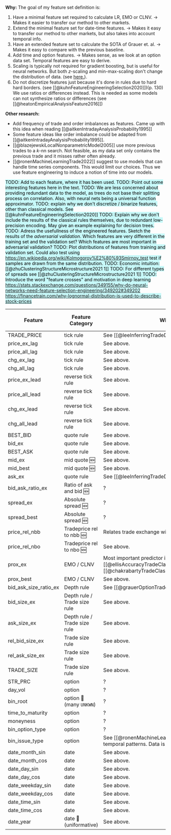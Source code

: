 **Why:**
The goal of my feature set definition is: 
1. Have a minimal feature set required to calculate LR, EMO or CLNV. →  Makes it easier to transfer our method to other markets.
2. Extend the minimal feature set for date-time features. →  Makes it easy to transfer our method to other markets, but also takes into account temporal info.
3. Have an extended feature set to calculate the SOTA of Grauer et. al. → Makes it easy to compare with the previous baseline.
4. Add time and option features. → Makes sense, as we look at an option data set. Temporal features are easy to derive. 
5. Scaling is typically not required for gradient boosting, but is useful for neural networks. But both $z$-scaling and min-max-scaling don't change the distribution of data. (see [here.](https://stats.stackexchange.com/a/562204/351242)).
6. Do not discretize features just because it's done in rules due to hard hard borders. (see [[@kuhnFeatureEngineeringSelection2020]])(p. 130) We use ratios or differences instead. This is needed as some models can not synthesize ratios or differences (see [[@heatonEmpiricalAnalysisFeature2016]])

**Other research:**
- Add frequency of trade and order imbalances as features. Came up with this idea when reading [[@aitkenIntradayAnalysisProbability1995]]
- Some feature ideas like order imbalance could be adapted from [[@aitkenIntradayAnalysisProbability1995]].
- [[@blazejewskiLocalNonparametricModel2005]] use more previous trades to a $k$-nn search. Not feasible, as my data set only contains the previous trade and it misses rather often already.
- [[@ronenMachineLearningTrade2022]] suggest to use models that can handle time series components. This would limit our choices. Thus we use feature engineering to induce a notion of time into our models.

<mark style="background: #ABF7F7A6;">TODO: Add to each feature, where it has been used.
TODO: Point out some interesting features here in the text.
TODO: We are less concerned about providing redundant data to the model, as trees do not base their splitting process on correlation. Also, with neural nets being a universal function approximator.
TODO: explain why we don't discretize / binarize features, other than classical models. See [[@kuhnFeatureEngineeringSelection2020]]
TODO: Explain why we don't include the results of the classical rules themselves, due to redundant low-precision encoding. May give an example explaining for decision trees.
TODO: Adress the usefullness of the engineered features. Sketch the results of the *adversarial validation*. Which features are very different in the training set and the validation set? Which features are most important in adversarial validation?
TODO: Plot distributions of features from training and validation set. Could also test using https://en.wikipedia.org/wiki/Kolmogorov%E2%80%93Smirnov_test test if samples are drawn from the same distribution.
TODO: Economic intuition:  [[@zhuClusteringStructureMicrostructure2021 1]]
TODO: For different types of spreads see [[@zhuClusteringStructureMicrostructure2021 1]]
TODO: Introduce the word "feature crosses" and motivation in deep learning https://stats.stackexchange.com/questions/349155/why-do-neural-networks-need-feature-selection-engineering/349202#349202
https://financetrain.com/why-lognormal-distribution-is-used-to-describe-stock-prices
</mark>

| Feature               | Feature Category            | Why? | FS 1 (Classical) | FS 2 (F1 + Grauer) | FS 3 (F2 + temp) | FS 4 (F3 + Others) | Transform   |
| --------------------- | ----------------------------|----- | ---------------- | ------------------ | ---------------- | ------------------ | ----------- |
| TRADE_PRICE           | tick rule                   | See [[@leeInferringTradeDirection1991]]     | ✅               | ✅                 | ✅               | ✅                 | log         |
| price_ex_lag          | tick rule                   | See above.     | ✅               | ✅                 | ✅               | ✅                 | log         |
| price_all_lag         | tick rule                   | See above.    | ✅               | ✅                 | ✅               |✅                   | log         |
| chg_ex_lag            | tick rule                   | See above.     | ✅               | ✅                 | ✅               | ✅                 | standardize |
| chg_all_lag           | tick rule                   | See above.     | ✅               | ✅                  | ✅               |✅                   | standardize |
| price_ex_lead         | reverse tick rule           | See above.     | ✅               | ✅                 | ✅               | ✅                 | log         |
| price_all_lead        | reverse tick rule           | See above.     | ✅               | ✅                  | ✅               |✅                    | log         |
| chg_ex_lead           | reverse tick rule           | See above.     | ✅               | ✅                 | ✅               | ✅                 | standardize |
| chg_all_lead          | reverse tick rule           | See above.     | ✅               | ✅                  | ✅               |✅                    | standardize |
| BEST_BID              | quote rule                  | See above.   | ✅               | ✅                  | ✅               | ✅                   | log         |
| bid_ex                | quote rule                  | See above.    | ✅               | ✅                 | ✅               | ✅                 | log         |
| BEST_ASK              | quote rule                  | See above.    | ✅               | ✅                  | ✅               | ✅                    | log         |
| mid_ex                | mid quote 🆕                | See above.     |                  |                     |                  |                    | log         |
| mid_best              | mid quote 🆕                | See above.     |                  |                     |                  |                    | log         |
| ask_ex                | quote rule                   | See [[@leeInferringTradeDirection1991]]     | ✅               | ✅                 | ✅               | ✅                 | log         |
| bid_ask_ratio_ex      | Ratio of ask and bid 🆕      | ?     |                  | ✅                 | ✅               | ✅                 | standardize |
| spread_ex             | Absolute spread 🆕           | ?     |                  |                     |                  |                    | standardize |
| spread_best           | Absolute spread 🆕           | ?     |                  |                     |                   |                   | standardize |
| price_rel_nbb         | Tradeprice rel to nbb 🆕     | Relates trade exchange with nation-wide best.     |                  | ✅                 | ✅               | ✅                 | standardize |
| price_rel_nbo         | Tradeprice rel to nbo 🆕     | See above.     |                  | ✅                 | ✅               | ✅                 | standardize |
| prox_ex               | EMO / CLNV                   | Most important predictor in [[@ellisAccuracyTradeClassification2000]] and [[@chakrabartyTradeClassificationAlgorithms2012]]    | ✅               | ✅                 | ✅                | ✅                | standardize|
| prox_best             | EMO / CLNV                   | See above.     | ✅                | ✅                 | ✅                |✅                 | standardize |
| bid_ask_size_ratio_ex | Depth rule                   | See [[@grauerOptionTradeClassification2022]]      |                  | ✅                 | ✅               | ✅                 | standardize |
| bid_size_ex           | Depth rule / Trade size rule | See above.    |                  | ✅                 | ✅               | ✅                 | standardize |
| ask_size_ex           | Depth rule / Trade size rule | See above.     |                  | ✅                 | ✅               | ✅                 | standardize |
| rel_bid_size_ex       | Trade size rule              | See above.     |                  | ✅                 | ✅               | ✅                 | standardize |
| rel_ask_size_ex       | Trade size rule              | See above.     |                  | ✅                 | ✅               | ✅                 | standardize |
| TRADE_SIZE            | Trade size rule              | See above.     |                  | ✅                 | ✅               | ✅                 | standardize |
| STR_PRC               | option                       | ?     |                  |                    |                  | ✅                 | log         |
| day_vol               | option                       | ?     |                  |                    |                  | ✅                 | log         |
| bin_root              | option 🦺(many `UNKWN`)        | ?     |                  |                    |                  | ✅                 | binarize    |
| time_to_maturity      | option                       | ?     |                  |                    |                  | ✅                 | standardize |
| moneyness             | option                       | ?     |                  |                    |                  | ✅                 | standardize |
| bin_option_type       | option                       | ?     |                  |                    |                  | ✅                 | binarize    |
| bin_issue_type        | option                       | See [[@ronenMachineLearningTrade2022]]. Learn temporal patterns. Data is ordered by time.      |                  |                    |                  | ✅                 | binarize    |
| date_month_sin        | date                         | See above.     |                  |                    | ✅               | ✅                 | pos enc     |
| date_month_cos        | date                         | See above.     |                  |                    | ✅               | ✅                 | pos enc     |
| date_day_sin          | date                         | See above.     |                  |                    | ✅               | ✅                 | pos enc     |
| date_day_cos          | date                         | See above.     |                  |                    | ✅               | ✅                 | pos enc     |
| date_weekday_sin      | date                         | See above.     |                  |                    | ✅               | ✅                 | pos enc     |
| date_weekday_cos      | date                         | See above.     |                  |                    | ✅               | ✅                 | pos enc     |
| date_time_sin         | date                         | See above.     |                  |                    | ✅               | ✅                 | pos enc     |
| date_time_cos         | date                         | See above.     |                  |                    | ✅               | ✅                 | pos enc     |
| date_year             | date 🦺(uniformative)        | See above.     |                  |                    |                  |                    | None        |

